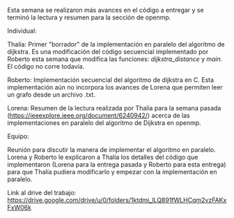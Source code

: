 Esta semana se realizaron más avances en el código a entregar y se terminó la lectura y resumen para la sección de openmp.

Individual:

Thalía: Primer "borrador" de la implementación en paralelo del algoritmo de dijkstra. Es una modificación del código secuencial implementado por Roberto esta semana que modifica las funciones: *dijkstra_distance* y *main*. El código no corre todavía.

Roberto: Implementación secuencial del algoritmo de dijkstra en C. Esta implementación aún no incorpora los avances de Lorena que permiten leer un grafo desde un archivo .txt. 

Lorena: Resumen de la lectura realizada por Thalía para la semana pasada (https://ieeexplore.ieee.org/document/6240942/) acerca de las implementaciones en paralelo del algoritmo de Dijkstra en openmp.

Equipo: 

Reunión para discutir la manera de implementar el algoritmo en paralelo. Lorena y Roberto le explicaron a Thalía los detalles del código que implementaron (Lorena para la entrega pasada y Roberto para esta entrega) para que Thalía pudiera modificarlo y empezar con la implementación en paralelo.

Link al drive del trabajo: https://drive.google.com/drive/u/0/folders/1ktdmi_lLQ891fWLHCqm2vzFAKxFxW06k